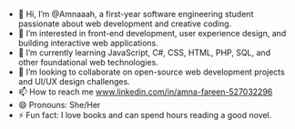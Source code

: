 - 👋 Hi, I’m @Amnaaah, a  first-year software engineering student passionate about web development and creative coding.
- 👀 I’m interested in front-end development, user experience design, and building interactive web applications.
- 🌱 I’m currently learning JavaScript, C#, CSS, HTML, PHP, SQL, and other foundational web technologies.
- 💞️ I’m looking to collaborate on open-source web development projects and UI/UX design challenges.
- 📫 How to reach me www.linkedin.com/in/amna-fareen-527032296
- 😄 Pronouns: She/Her
- ⚡ Fun fact: I love books and can spend hours reading a good novel.

<!---
Amnaaah/Amnaaah is a ✨ special ✨ repository because its `README.md` (this file) appears on your GitHub profile.
You can click the Preview link to take a look at your changes.
--->
